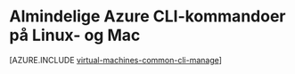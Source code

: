 <properties 
   pageTitle="Grundlæggende Azure CLI-kommandoer til Linux og Mac | Microsoft Azure"
   description="Grundlæggende Azure CLI-kommandoer til at komme i gang administrere din FOS i Azure ressourcestyring tilstand på Linux- og Mac"
   services="virtual-machines-linux"
   documentationCenter=""
   authors="RicksterCDN" 
   manager="timlt" 
   editor="tysonn" 
   tags="azure-resource-manager"/>
   
<tags
   ms.service="virtual-machines-linux"
   ms.devlang="na"
   ms.topic="article"
   ms.tgt_pltfrm="vm-linux"
   ms.workload="infrastructure-services"
   ms.date="08/23/2016"
   ms.author="rclaus" />

# <a name="common-azure-cli-commands-on-linux-and-mac"></a>Almindelige Azure CLI-kommandoer på Linux- og Mac

[AZURE.INCLUDE [virtual-machines-common-cli-manage](../../includes/virtual-machines-common-cli-manage.md)]

